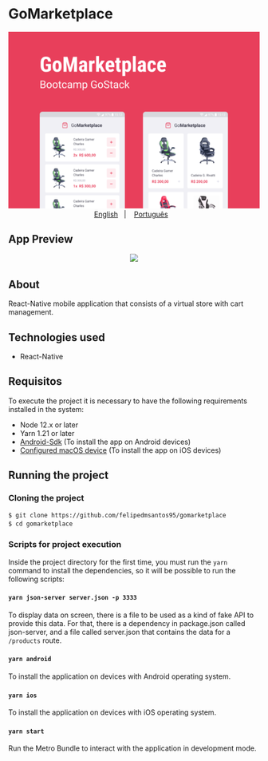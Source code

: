 # GoMarketplace

<p align="center">
    <img src="https://github.com/felipedmsantos95/gomarketplace/blob/master/img/GoMarketplace.jpg"/>
    </br>
    <a href="readme_en.md">English</a>&nbsp;&nbsp;&nbsp;|&nbsp;&nbsp;&nbsp;
    <a href="readme.md">Português</a>&nbsp;&nbsp;&nbsp;
</p>

## App Preview

<p align="center">
  <img src="https://github.com/felipedmsantos95/gomarketplace/blob/master/img/gomarketplace.gif"/>
</p>

## About

React-Native mobile application that consists of a virtual store with cart management.


## Technologies used

- React-Native

## Requisitos

To execute the project it is necessary to have the following requirements installed in the system:

- Node 12.x or later
- Yarn 1.21 or later
- [Android-Sdk](https://react-native.rocketseat.dev/) (To install the app on Android devices)
- [Configured macOS device](https://react-native.rocketseat.dev/ios/macos) (To install the app on iOS devices)

## Running the project

### Cloning the project

```bash
$ git clone https://github.com/felipedmsantos95/gomarketplace
$ cd gomarketplace
```

### Scripts for project execution

Inside the project directory for the first time, you must run the `yarn` command to install the dependencies, so it will be possible to run the following scripts:

#### `yarn json-server server.json -p 3333`

To display data on screen, there is a file to be used as a kind of fake API to provide this data. For that, there is a dependency in package.json called json-server, and a file called server.json that contains the data for a `/products` route.


#### `yarn android`

To install the application on devices with Android operating system.

#### `yarn ios`

To install the application on devices with iOS operating system.

#### `yarn start`

Run the Metro Bundle to interact with the application in development mode.
